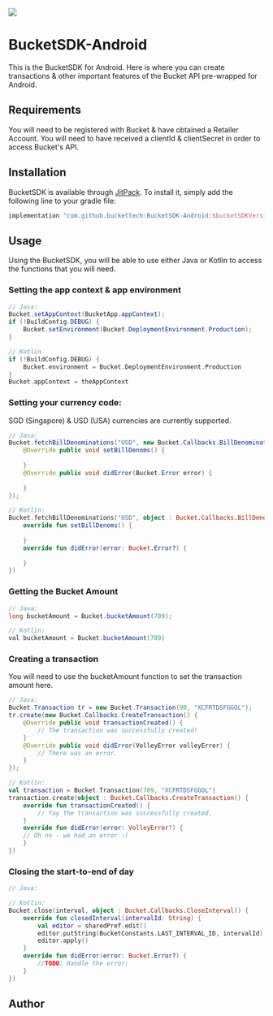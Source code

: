[![](https://jitpack.io/v/buckettech/BucketSDK-Android.svg)](https://jitpack.io/#buckettech/BucketSDK-Android)

# BucketSDK-Android
This is the BucketSDK for Android.  Here is where you can create transactions & other important features of the Bucket API pre-wrapped for Android.

## Requirements
You will need to be registered with Bucket & have obtained a Retailer Account.  You will need to have received a clientId & clientSecret in order to access Bucket's API.

## Installation

BucketSDK is available through [JitPack](https://jitpack.io). To install
it, simply add the following line to your gradle file:

```gradle
implementation "com.github.buckettech:BucketSDK-Android:$bucketSDKVersion"
```

## Usage
Using the BucketSDK, you will be able to use either Java or Kotlin to access the functions that you will need.
### Setting the app context & app environment
```Java
// Java:
Bucket.setAppContext(BucketApp.appContext);
if (!BuildConfig.DEBUG) {
    Bucket.setEnvironment(Bucket.DeploymentEnvironment.Production);
}
```
```Kotlin
// Kotlin
if (!BuildConfig.DEBUG) {
    Bucket.environment = Bucket.DeploymentEnvironment.Production
}
Bucket.appContext = theAppContext
```

### Setting your currency code:
SGD (Singapore) & USD (USA) currencies are currently supported.
```Java
// Java:
Bucket.fetchBillDenominations("USD", new Bucket.Callbacks.BillDenomination() {
    @Override public void setBillDenoms() {
        
    }
    @Override public void didError(Bucket.Error error) {
        
    }
});
```

```kotlin
// Kotlin:
Bucket.fetchBillDenominations("USD", object : Bucket.Callbacks.BillDenomination() {
    override fun setBillDenoms() {
    
    }
    override fun didError(error: Bucket.Error?) {
                        
    }
})
```

### Getting the Bucket Amount
```Java
// Java:
long bucketAmount = Bucket.bucketAmount(789);

// Kotlin:
val bucketAmount = Bucket.bucketAmount(789)
```
### Creating a transaction
You will need to use the bucketAmount function to set the transaction amount here.
```Java
// Java:
Bucket.Transaction tr = new Bucket.Transaction(90, "XCFRTDSFGGOL");
tr.create(new Bucket.Callbacks.CreateTransaction() {
    @Override public void transactionCreated() {
        // The transaction was successfully created!
    }
    @Override public void didError(VolleyError volleyError) {
        // There was an error.
    }
});
```
```Kotlin
// Kotlin:
val transaction = Bucket.Transaction(789, "XCFRTDSFGGOL")
transaction.create(object : Bucket.Callbacks.CreateTransaction() {
    override fun transactionCreated() {
        // Yay the transaction was successfully created.
    }
    override fun didError(error: VolleyError?) {
    // Oh no - we had an error :(
    }
})
```

### Closing the start-to-end of day
```Java
// Java:
```

```kotlin
// Kotlin:
Bucket.close(interval, object : Bucket.Callbacks.CloseInterval() {
    override fun closedInterval(intervalId: String) {
        val editor = sharedPref.edit()
        editor.putString(BucketConstants.LAST_INTERVAL_ID, intervalId)
        editor.apply()
    }
    override fun didError(error: Bucket.Error?) {
        //TODO: Handle the error:
    }
})
```

## Author
